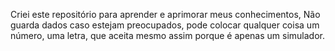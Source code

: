 Criei este repositório para aprender e aprimorar meus conhecimentos,
Não guarda dados caso estejam preocupados, pode colocar qualquer coisa
um número, uma letra, que aceita mesmo assim porque é apenas um simulador.
